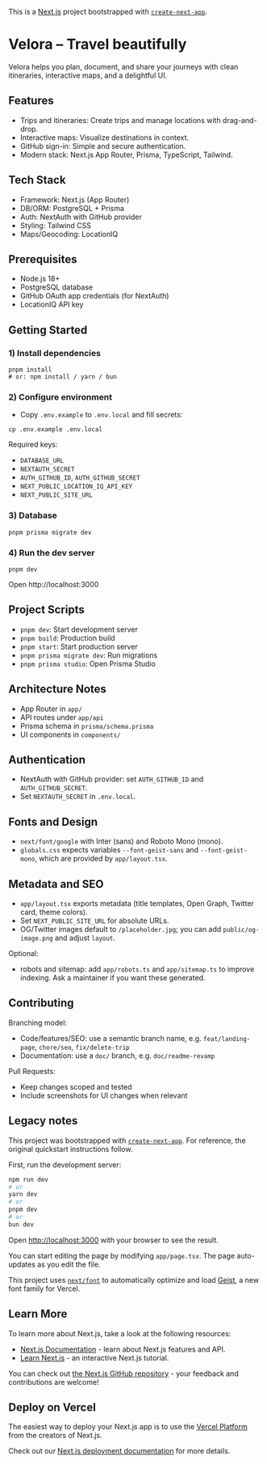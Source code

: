 This is a [Next.js](https://nextjs.org) project bootstrapped with [`create-next-app`](https://nextjs.org/docs/app/api-reference/cli/create-next-app).

# Velora – Travel beautifully

Velora helps you plan, document, and share your journeys with clean itineraries, interactive maps, and a delightful UI.

## Features
- Trips and itineraries: Create trips and manage locations with drag-and-drop.
- Interactive maps: Visualize destinations in context.
- GitHub sign-in: Simple and secure authentication.
- Modern stack: Next.js App Router, Prisma, TypeScript, Tailwind.

## Tech Stack
- Framework: Next.js (App Router)
- DB/ORM: PostgreSQL + Prisma
- Auth: NextAuth with GitHub provider
- Styling: Tailwind CSS
- Maps/Geocoding: LocationIQ

## Prerequisites
- Node.js 18+
- PostgreSQL database
- GitHub OAuth app credentials (for NextAuth)
- LocationIQ API key

## Getting Started

### 1) Install dependencies
```
pnpm install
# or: npm install / yarn / bun
```

### 2) Configure environment
- Copy `.env.example` to `.env.local` and fill secrets:
```
cp .env.example .env.local
```

Required keys:
- `DATABASE_URL`
- `NEXTAUTH_SECRET`
- `AUTH_GITHUB_ID`, `AUTH_GITHUB_SECRET`
- `NEXT_PUBLIC_LOCATION_IQ_API_KEY`
- `NEXT_PUBLIC_SITE_URL`

### 3) Database
```
pnpm prisma migrate dev
```

### 4) Run the dev server
```
pnpm dev
```
Open http://localhost:3000

## Project Scripts
- `pnpm dev`: Start development server
- `pnpm build`: Production build
- `pnpm start`: Start production server
- `pnpm prisma migrate dev`: Run migrations
- `pnpm prisma studio`: Open Prisma Studio

## Architecture Notes
- App Router in `app/`
- API routes under `app/api`
- Prisma schema in `prisma/schema.prisma`
- UI components in `components/`

## Authentication
- NextAuth with GitHub provider: set `AUTH_GITHUB_ID` and `AUTH_GITHUB_SECRET`.
- Set `NEXTAUTH_SECRET` in `.env.local`.

## Fonts and Design
- `next/font/google` with Inter (sans) and Roboto Mono (mono).
- `globals.css` expects variables `--font-geist-sans` and `--font-geist-mono`, which are provided by `app/layout.tsx`.

## Metadata and SEO
- `app/layout.tsx` exports metadata (title templates, Open Graph, Twitter card, theme colors).
- Set `NEXT_PUBLIC_SITE_URL` for absolute URLs.
- OG/Twitter images default to `/placeholder.jpg`; you can add `public/og-image.png` and adjust `layout`.

Optional:
- robots and sitemap: add `app/robots.ts` and `app/sitemap.ts` to improve indexing. Ask a maintainer if you want these generated.

## Contributing
Branching model:
- Code/features/SEO: use a semantic branch name, e.g. `feat/landing-page`, `chore/seo`, `fix/delete-trip`
- Documentation: use a `doc/` branch, e.g. `doc/readme-revamp`

Pull Requests:
- Keep changes scoped and tested
- Include screenshots for UI changes when relevant

## Legacy notes
This project was bootstrapped with [`create-next-app`](https://nextjs.org/docs/app/api-reference/cli/create-next-app).
For reference, the original quickstart instructions follow.

First, run the development server:

```bash
npm run dev
# or
yarn dev
# or
pnpm dev
# or
bun dev
```

Open [http://localhost:3000](http://localhost:3000) with your browser to see the result.

You can start editing the page by modifying `app/page.tsx`. The page auto-updates as you edit the file.

This project uses [`next/font`](https://nextjs.org/docs/app/building-your-application/optimizing/fonts) to automatically optimize and load [Geist](https://vercel.com/font), a new font family for Vercel.

## Learn More

To learn more about Next.js, take a look at the following resources:

- [Next.js Documentation](https://nextjs.org/docs) - learn about Next.js features and API.
- [Learn Next.js](https://nextjs.org/learn) - an interactive Next.js tutorial.

You can check out [the Next.js GitHub repository](https://github.com/vercel/next.js) - your feedback and contributions are welcome!

## Deploy on Vercel

The easiest way to deploy your Next.js app is to use the [Vercel Platform](https://vercel.com/new?utm_medium=default-template&filter=next.js&utm_source=create-next-app&utm_campaign=create-next-app-readme) from the creators of Next.js.

Check out our [Next.js deployment documentation](https://nextjs.org/docs/app/building-your-application/deploying) for more details.
